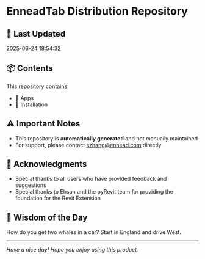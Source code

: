 # EnneadTab Distribution Repository

## 📅 Last Updated
2025-06-24 18:54:32



## 📦 Contents
This repository contains:
- 📂 Apps
- 📂 Installation

## ⚠️ Important Notes
- This repository is **automatically generated** and not manually maintained
- For support, please contact szhang@ennead.com directly

## 🙏 Acknowledgments
- Special thanks to all users who have provided feedback and suggestions
- Special thanks to Ehsan and the pyRevit team for providing the foundation for the Revit Extension

## 💭 Wisdom of the Day
How do you get two whales in a car? Start in England and drive West.

---
*Have a nice day! Hope you enjoy using this product.*
